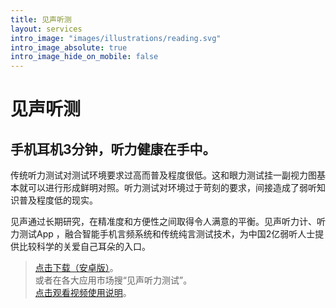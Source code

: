 ```yaml
---
title: 见声听测
layout: services
intro_image: "images/illustrations/reading.svg"
intro_image_absolute: true
intro_image_hide_on_mobile: false
---
```


# 见声听测

## 手机耳机3分钟，听力健康在手中。

传统听力测试对测试环境要求过高而普及程度很低。这和眼力测试挂一副视力图基本就可以进行形成鲜明对照。听力测试对环境过于苛刻的要求，间接造成了弱听知识普及程度低的现实。

见声通过长期研究，在精准度和方便性之间取得令人满意的平衡。见声听力计、听力测试App ，融合智能手机言频系统和传统纯言测试技术，为中国2亿弱听人士提供比较科学的关爱自己耳朵的入口。

> [点击下载（安卓版）](https://github.com/seeingvoice/seeingvoice.github.io/blob/main/support/HearingWorld304.apk)。<BR>
> 或者在各大应用市场搜“见声听力测试”。<BR>
> [点击观看视频使用说明](https://github.com/seeingvoice/seeingvoice.github.io/blob/main/support/M300_59s.mp4)。
